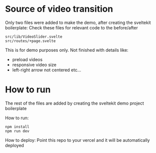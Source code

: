 # Source of video transition

Only two files were added to make the demo, after creating the sveltekit boilerplate:
Check these files for relevant code to the before/after

```
src/lib/VideoSlider.svelte
src/routes/+page.svelte
```
This is for demo purposes only. 
Not finished with details like:
- preload videos
- responsive video size
- left-right arrow not centered etc...


# How to run
The rest of the files are added by creating the sveltekit demo project boilerplate

How to run:
```
npm install
npm run dev
```

How to deploy:
Point this repo to your vercel and it will be automatically deployed